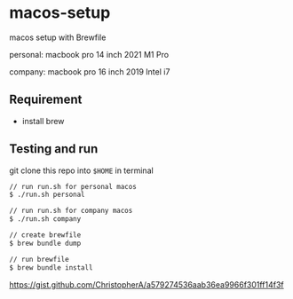 # macos-setup

macos setup with Brewfile

personal: macbook pro 14 inch 2021 M1 Pro

company: macbook pro 16 inch 2019 Intel i7

## Requirement

- install brew

## Testing and run

git clone this repo into `$HOME` in terminal

```zsh
// run run.sh for personal macos
$ ./run.sh personal

// run run.sh for company macos
$ ./run.sh company
```

```zsh
// create brewfile
$ brew bundle dump

// run brewfile
$ brew bundle install
```

<https://gist.github.com/ChristopherA/a579274536aab36ea9966f301ff14f3f>
